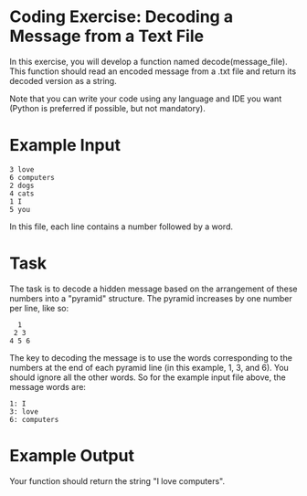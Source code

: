 # Coding Exercise: Decoding a Message from a Text File

In this exercise, you will develop a function named decode(message_file). This function should read an encoded message from a .txt file and return its decoded version as a string.

Note that you can write your code using any language and IDE you want (Python is preferred if possible, but not mandatory).

# Example Input

```
3 love
6 computers
2 dogs
4 cats
1 I
5 you
```

In this file, each line contains a number followed by a word. 

# Task 

The task is to decode a hidden message based on the arrangement of these numbers into a "pyramid" structure. The pyramid increases by one number per line, like so:

```
  1
 2 3
4 5 6
```

The key to decoding the message is to use the words corresponding to the numbers at the end of each pyramid line (in this example, 1, 3, and 6). You should ignore all the other words. So for the example input file above, the message words are:

```
1: I
3: love
6: computers
```

# Example Output

Your function should return the string "I love computers".